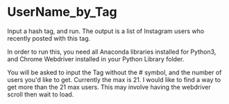 # UserName_by_Tag
Input a hash tag, and run.  The output is a list of Instagram users who recently posted with this tag. 


In order to run this, you need all Anaconda libraries installed for Python3, and Chrome Webdriver installed in your Python Library folder. 

You will be asked to input the Tag without the # symbol, and the number of users you'd like to get.  Currently the max is 21. 
I would like to find a way to get more than the 21 max users. This may involve having the webdriver scroll then wait to load. 

